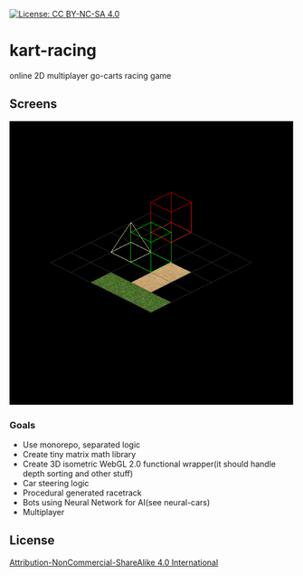 [![License: CC BY-NC-SA 4.0](https://licensebuttons.net/l/by-nc-sa/4.0/80x15.png)](https://creativecommons.org/licenses/by-nc-sa/4.0/)

# kart-racing
online 2D multiplayer go-carts racing game

## Screens
![Isometric engine](/doc/screens/isometric-engine.png?raw=true "Isometric engine")

### Goals
- Use monorepo, separated logic
- Create tiny matrix math library
- Create 3D isometric WebGL 2.0 functional wrapper(it should handle depth sorting and other stuff)
- Car steering logic
- Procedural generated racetrack
- Bots using Neural Network for AI(see neural-cars)
- Multiplayer

## License
[Attribution-NonCommercial-ShareAlike 4.0 International](https://github.com/Mati365/kart-racing/blob/master/LICENSE.md)
